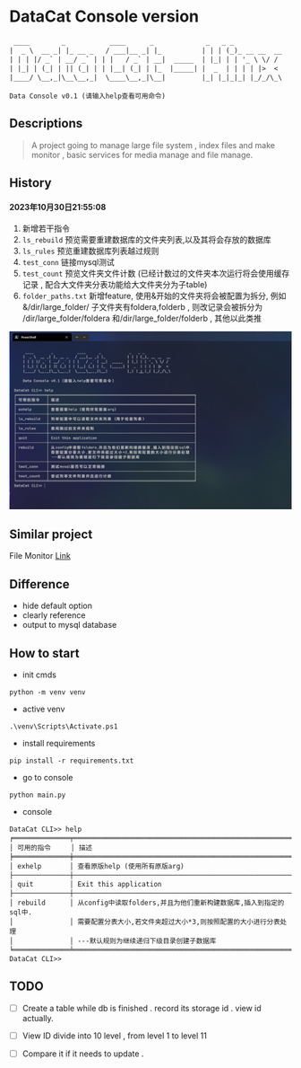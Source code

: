 # DataCat Console version

     ____        _           ____      _             _   _ _
    |  _ \  __ _| |_ __ _   / ___|__ _| |_          | | | (_)_ __ __  __
    | | | |/ _` | __/ _` | | |   / _` | __|  _____  | |_| | | '_ \ \/ /
    | |_| | (_| | || (_| | | |__| (_| | |_  |_____| |  _  | | | | |>  <
    |____/ \__,_|\__\__,_|  \____\__,_|\__|         |_| |_|_|_| |_/_/\_\
    
    Data Console v0.1 (请输入help查看可用命令)

## Descriptions

> A project going to manage large file system , index files and make monitor , basic services for media manage and file
> manage.



## History

#### 2023年10月30日21:55:08

1. 新增若干指令
2. `ls_rebuild` 预览需要重建数据库的文件夹列表,以及其将会存放的数据库
3. `ls_rules` 预览重建数据库列表越过规则
4. `test_conn` 链接mysql测试
5. `test_count` 预览文件夹文件计数 (已经计数过的文件夹本次运行将会使用缓存记录 , 配合大文件夹分表功能给大文件夹分为子table)
6. `folder_paths.txt` 新增feature, 使用&开始的文件夹将会被配置为拆分, 例如 &/dir/large_folder/  子文件夹有foldera,folderb , 则改记录会被拆分为 /dir/large_folder/foldera 和/dir/large_folder/folderb , 其他以此类推

![snapshot](https://github.com/HinxCorporation/DataCatConsole/blob/71628c467b24d95f682d26243d2f326c2baf77c2/Readme.assets/image-20231030215510957.png)



## Similar project

File Monitor [Link]("https://github.com/HinxCorporation/FileMonitor")

## Difference

- hide default option
- clearly reference
- output to mysql database

## How to start

- init cmds

```shell
python -m venv venv
```

- active venv

```shell
.\venv\Scripts\Activate.ps1
```

- install requirements

```shell
pip install -r requirements.txt
```

- go to console

```
python main.py
```

- console

```cmd2
DataCat CLI>> help
╒══════════════╤═══════════════════════════════════════════════════════════════════╕
│ 可用的指令     │ 描述                                                              
╞══════════════╪═══════════════════════════════════════════════════════════════════╡
│ exhelp       │ 查看原版help (使用所有原版arg)                                    	
├──────────────┼───────────────────────────────────────────────────────────────────┤
│ quit         │ Exit this application                                             
├──────────────┼───────────────────────────────────────────────────────────────────┤
│ rebuild      │ 从config中读取folders,并且为他们重新构建数据库,插入到指定的sql中. 		 
│              │ 需要配置分表大小,若文件夹超过大小*3,则按照配置的大小进行分表处理  			 
│              │ ---默认规则为继续递归下级目录创建子数据库                     			
╘══════════════╧═══════════════════════════════════════════════════════════════════╛
DataCat CLI>>
```


## TODO

 - [ ] Create a table while db is finished . record its storage id . view id actually.
 - [ ] View ID divide into 10 level , from level 1 to level 11
 - [ ] Compare it if it needs to update . 

